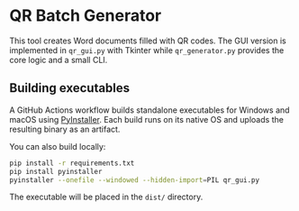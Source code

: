 # QR Batch Generator

This tool creates Word documents filled with QR codes. The GUI version is
implemented in `qr_gui.py` with Tkinter while `qr_generator.py` provides the
core logic and a small CLI.

## Building executables

A GitHub Actions workflow builds standalone executables for Windows and macOS
using [PyInstaller](https://pyinstaller.org/). Each build runs on its native OS
and uploads the resulting binary as an artifact.

You can also build locally:

```bash
pip install -r requirements.txt
pip install pyinstaller
pyinstaller --onefile --windowed --hidden-import=PIL qr_gui.py
```

The executable will be placed in the `dist/` directory.
